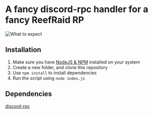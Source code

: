 # A fancy discord-rpc handler for a fancy ReefRaid RP
![What to expect](https://cdn.reefraid.com/rp.png)

## Installation
1. Make sure you have [NodeJS & NPM](https://nodejs.org/en/download/) installed on your system
2. Create a new folder, and clone this repository
3. Use `npm install` to install dependencies
4. Run the script using `node index.js`

## Dependencies
[discord-rpc](https://github.com/discord/discord-rpc)
